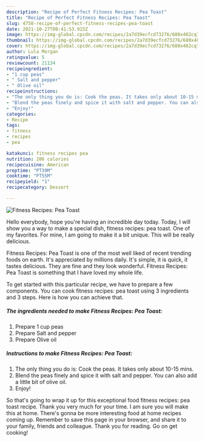 ```yaml
---
description: "Recipe of Perfect Fitness Recipes: Pea Toast"
title: "Recipe of Perfect Fitness Recipes: Pea Toast"
slug: 4750-recipe-of-perfect-fitness-recipes-pea-toast
date: 2021-10-27T00:41:53.915Z
image: https://img-global.cpcdn.com/recipes/2a7d39ecfcd73276/680x482cq70/fitness-recipes-pea-toast-recipe-main-photo.jpg
thumbnail: https://img-global.cpcdn.com/recipes/2a7d39ecfcd73276/680x482cq70/fitness-recipes-pea-toast-recipe-main-photo.jpg
cover: https://img-global.cpcdn.com/recipes/2a7d39ecfcd73276/680x482cq70/fitness-recipes-pea-toast-recipe-main-photo.jpg
author: Lula Morgan
ratingvalue: 5
reviewcount: 21134
recipeingredient:
- "1 cup peas"
- " Salt and pepper"
- " Olive oil"
recipeinstructions:
- "The only thing you do is: Cook the peas. It takes only about 10-15 mins."
- "Blend the peas finely and spice it with salt and pepper. You can also add a little bit of olive oil."
- "Enjoy!"
categories:
- Recipe
tags:
- fitness
- recipes
- pea

katakunci: fitness recipes pea 
nutrition: 206 calories
recipecuisine: American
preptime: "PT39M"
cooktime: "PT55M"
recipeyield: "1"
recipecategory: Dessert

---
```



![Fitness Recipes: Pea Toast](https://img-global.cpcdn.com/recipes/2a7d39ecfcd73276/680x482cq70/fitness-recipes-pea-toast-recipe-main-photo.jpg)

Hello everybody, hope you're having an incredible day today. Today, I will show you a way to make a special dish, fitness recipes: pea toast. One of my favorites. For mine, I am going to make it a bit unique. This will be really delicious.

Fitness Recipes: Pea Toast is one of the most well liked of recent trending foods on earth. It's appreciated by millions daily. It's simple, it is quick, it tastes delicious. They are fine and they look wonderful. Fitness Recipes: Pea Toast is something that I have loved my whole life.




To get started with this particular recipe, we have to prepare a few components. You can cook fitness recipes: pea toast using 3 ingredients and 3 steps. Here is how you can achieve that.

<!--inarticleads1-->

##### The ingredients needed to make Fitness Recipes: Pea Toast:

1. Prepare 1 cup peas
1. Prepare  Salt and pepper
1. Prepare  Olive oil




<!--inarticleads2-->

##### Instructions to make Fitness Recipes: Pea Toast:

1. The only thing you do is: Cook the peas. It takes only about 10-15 mins.
1. Blend the peas finely and spice it with salt and pepper. You can also add a little bit of olive oil.
1. Enjoy!




So that's going to wrap it up for this exceptional food fitness recipes: pea toast recipe. Thank you very much for your time. I am sure you will make this at home. There's gonna be more interesting food at home recipes coming up. Remember to save this page in your browser, and share it to your family, friends and colleague. Thank you for reading. Go on get cooking!
